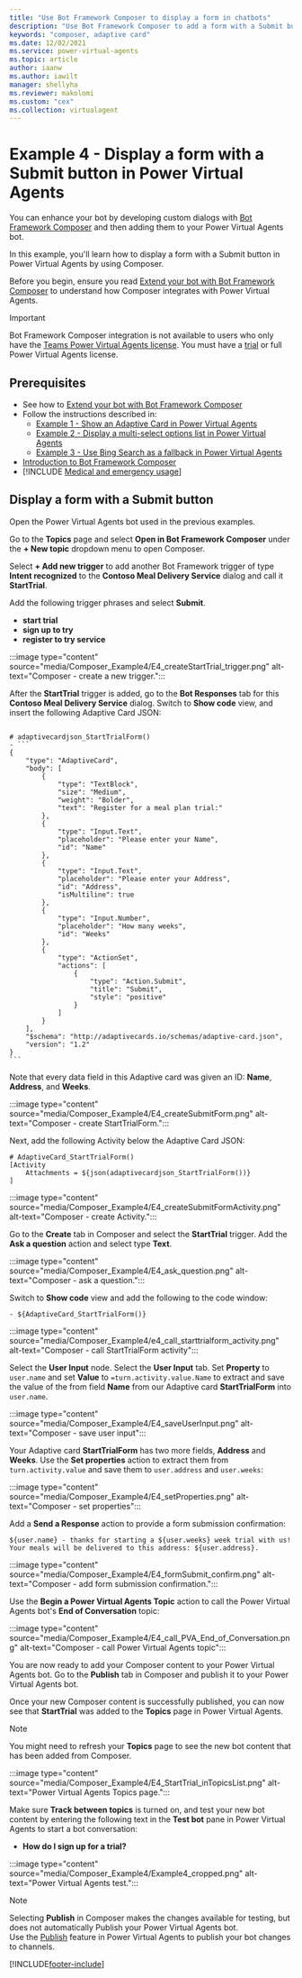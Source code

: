 ```yaml
---
title: "Use Bot Framework Composer to display a form in chatbots"
description: "Use Bot Framework Composer to add a form with a Submit button to your Power Virtual Agents chatbot."
keywords: "composer, adaptive card"
ms.date: 12/02/2021
ms.service: power-virtual-agents
ms.topic: article
author: iaanw
ms.author: iawilt
manager: shellyha
ms.reviewer: makolomi
ms.custom: "cex"
ms.collection: virtualagent
---
```


# Example 4 - Display a form with a Submit button in Power Virtual Agents 

You can enhance your bot by developing custom dialogs with [Bot Framework Composer](/composer/) and then adding them to your Power Virtual Agents bot. 

In this example, you'll learn how to display a form with a Submit button in Power Virtual Agents by using Composer.

Before you begin, ensure you read [Extend your bot with Bot Framework Composer](advanced-bot-framework-composer.md) to understand how Composer integrates with Power Virtual Agents.



>[!IMPORTANT]
>Bot Framework Composer integration is not available to users who only have the [Teams Power Virtual Agents license](requirements-licensing-subscriptions.md). You must have a [trial](sign-up-individual.md) or full Power Virtual Agents license.


## Prerequisites

- See how to [Extend your bot with Bot Framework Composer](advanced-bot-framework-composer.md)
- Follow the instructions described in: 
  - [Example 1 - Show an Adaptive Card in Power Virtual Agents](advanced-bot-framework-composer-example1.md)
  - [Example 2 - Display a multi-select options list in Power Virtual Agents](advanced-bot-framework-composer-example2.md)
  - [Example 3 - Use Bing Search as a fallback in Power Virtual Agents](advanced-bot-framework-composer-example3.md)
- [Introduction to Bot Framework Composer](/composer/introduction)
- [!INCLUDE [Medical and emergency usage](includes/pva-usage-limitations.md)]



## Display a form with a Submit button

Open the Power Virtual Agents bot used in the previous examples.

Go to the **Topics** page and select **Open in Bot Framework Composer** under the **+ New topic** dropdown menu to open Composer. 

Select **+ Add new trigger** to add another Bot Framework trigger of type **Intent recognized** to the **Contoso Meal Delivery Service** dialog and call it **StartTrial**. 

Add the following trigger phrases and select **Submit**.
- **start trial**
- **sign up to try**
- **register to try service**

:::image type="content" source="media/Composer_Example4/E4_createStartTrial_trigger.png" alt-text="Composer - create a new trigger.":::

After the **StartTrial** trigger is added, go to the **Bot Responses** tab for this **Contoso Meal Delivery Service** dialog. Switch to **Show code** view, and insert the following Adaptive Card JSON:


````lg

# adaptivecardjson_StartTrialForm()
- ```
{
    "type": "AdaptiveCard",
    "body": [
        {
            "type": "TextBlock",
            "size": "Medium",
            "weight": "Bolder",
            "text": "Register for a meal plan trial:"
        },
        {
            "type": "Input.Text",
            "placeholder": "Please enter your Name",
            "id": "Name"
        },
        {
            "type": "Input.Text",
            "placeholder": "Please enter your Address",
            "id": "Address",
            "isMultiline": true
        },
        {
            "type": "Input.Number",
            "placeholder": "How many weeks",
            "id": "Weeks"
        },
        {
            "type": "ActionSet",
            "actions": [
                {
                    "type": "Action.Submit",
                    "title": "Submit",
                    "style": "positive"
                }
            ]
        }
    ],
    "$schema": "http://adaptivecards.io/schemas/adaptive-card.json",
    "version": "1.2"
}
```
````

Note that every data field in this Adaptive card was given an ID: **Name**, **Address**, and **Weeks**.

:::image type="content" source="media/Composer_Example4/E4_createSubmitForm.png" alt-text="Composer - create StartTrialForm.":::

Next, add the following Activity below the Adaptive Card JSON:


````lg
# AdaptiveCard_StartTrialForm()
[Activity
    Attachments = ${json(adaptivecardjson_StartTrialForm())}
]
````
:::image type="content" source="media/Composer_Example4/E4_createSubmitFormActivity.png" alt-text="Composer - create Activity.":::

Go to the **Create** tab in Composer and select the **StartTrial** trigger. Add the **Ask a question** action and select type **Text**.

:::image type="content" source="media/Composer_Example4/E4_ask_question.png" alt-text="Composer - ask a question.":::

Switch to **Show code** view and add the following to the code window:

```lu
- ${AdaptiveCard_StartTrialForm()}
```

:::image type="content" source="media/Composer_Example4/e4_call_starttrialform_activity.png" alt-text="Composer - call StartTrialForm activity":::

Select the **User Input** node. Select the **User Input** tab. Set **Property** to `user.name` and set **Value** to `=turn.activity.value.Name` to extract and save the value of the from field **Name** from our Adaptive card **StartTrialForm** into `user.name`.

:::image type="content" source="media/Composer_Example4/E4_saveUserInput.png" alt-text="Composer - save user input":::

Your Adaptive card **StartTrialForm** has two more fields, **Address** and **Weeks**. Use the **Set properties** action to extract them from `turn.activity.value` and save them to `user.address` and `user.weeks`:

:::image type="content" source="media/Composer_Example4/E4_setProperties.png" alt-text="Composer - set properties":::

Add a **Send a Response** action to provide a form submission confirmation:

```lu
${user.name} - thanks for starting a ${user.weeks} week trial with us! Your meals will be delivered to this address: ${user.address}.
```

:::image type="content" source="media/Composer_Example4/E4_formSubmit_confirm.png" alt-text="Composer - add form submission confirmation.":::

Use the **Begin a Power Virtual Agents Topic** action to call the Power Virtual Agents bot's **End of Conversation** topic:

:::image type="content" source="media/Composer_Example4/E4_call_PVA_End_of_Conversation.png" alt-text="Composer - call Power Virtual Agents topic":::

You are now ready to add your Composer content to your Power Virtual Agents bot. Go to the **Publish** tab in Composer and publish it to your Power Virtual Agents bot.

Once your new Composer content is successfully published, you can now see that **StartTrial** was added to the **Topics** page in Power Virtual Agents.

>[!NOTE]
>You might need to refresh your **Topics** page to see the new bot content that has been added from Composer.


:::image type="content" source="media/Composer_Example4/E4_StartTrial_inTopicsList.png" alt-text="Power Virtual Agents Topics page.":::

Make sure **Track between topics** is turned on, and test your new bot content by entering the following text in the **Test bot** pane in Power Virtual Agents to start a bot conversation:
- **How do I sign up for a trial?**

:::image type="content" source="media/Composer_Example4/Example4_cropped.png" alt-text="Power Virtual Agents test.":::

>[!Note]
>Selecting **Publish** in Composer makes the changes available for testing, but does not automatically Publish your Power Virtual Agents bot.  
>Use the [Publish](publication-fundamentals-publish-channels.md) feature in Power Virtual Agents to publish your bot changes to channels.


[!INCLUDE[footer-include](includes/footer-banner.md)]

